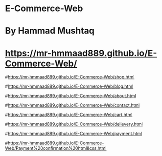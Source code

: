 # E-Commerce-Web

# By Hammad Mushtaq

# https://mr-hmmaad889.github.io/E-Commerce-Web/

#https://mr-hmmaad889.github.io/E-Commerce-Web/shop.html

#https://mr-hmmaad889.github.io/E-Commerce-Web/blog.html

#https://mr-hmmaad889.github.io/E-Commerce-Web/about.html

#https://mr-hmmaad889.github.io/E-Commerce-Web/contact.html

#https://mr-hmmaad889.github.io/E-Commerce-Web/cart.html

#https://mr-hmmaad889.github.io/E-Commerce-Web/delievery.html

#https://mr-hmmaad889.github.io/E-Commerce-Web/payment.html

#https://mr-hmmaad889.github.io/E-Commerce-Web/Payment%20confirmation%20html&css.html
